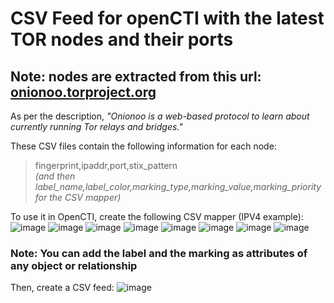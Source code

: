 # CSV Feed for openCTI with the latest TOR nodes and their ports
## Note: nodes are extracted from this url: [onionoo.torproject.org](https://onionoo.torproject.org/details?search=type:relay%20running:true)
As per the description, _"Onionoo is a web-based protocol to learn about currently running Tor relays and bridges."_

These CSV files contain the following information for each node:
> fingerprint,ipaddr,port,stix_pattern\
> _(and then label_name,label_color,marking_type,marking_value,marking_priority for the CSV mapper)_

To use it in OpenCTI, create the following CSV mapper (IPV4 example):
![image](https://github.com/user-attachments/assets/e51b9147-61f6-4523-9004-4ca77177b1ce)
![image](https://github.com/user-attachments/assets/1306ca74-ef8c-4606-95d9-a6ed1d033d75)
![image](https://github.com/user-attachments/assets/d28d90a3-67a2-45bd-b009-0b7d78c83572)
![image](https://github.com/user-attachments/assets/914631d3-7404-4f27-8aad-82ab3632192e)
![image](https://github.com/user-attachments/assets/d53cfff5-d98d-4faf-89c3-884463b0b121)
![image](https://github.com/user-attachments/assets/2e48fdf5-045a-40c9-8056-7e2b9ab42a63)
![image](https://github.com/user-attachments/assets/fe3ff273-8357-4571-9bbd-3b2b40c0f75a)
![image](https://github.com/user-attachments/assets/4560720a-9147-4467-89d8-d6b3cf962d70)

### Note: You can add the label and the marking as attributes of any object or relationship

Then, create a CSV feed:
![image](https://github.com/user-attachments/assets/882696d5-7843-488c-8d72-cd905d868563)



